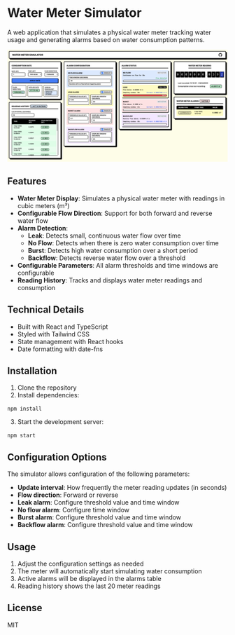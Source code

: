 # Water Meter Simulator

A web application that simulates a physical water meter tracking water usage and generating alarms based on water consumption patterns.

![Demo](./Demo.png)

## Features

- **Water Meter Display**: Simulates a physical water meter with readings in cubic meters (m³)
- **Configurable Flow Direction**: Support for both forward and reverse water flow
- **Alarm Detection**:
  - **Leak**: Detects small, continuous water flow over time
  - **No Flow**: Detects when there is zero water consumption over time
  - **Burst**: Detects high water consumption over a short period
  - **Backflow**: Detects reverse water flow over a threshold
- **Configurable Parameters**: All alarm thresholds and time windows are configurable
- **Reading History**: Tracks and displays water meter readings and consumption

## Technical Details

- Built with React and TypeScript
- Styled with Tailwind CSS
- State management with React hooks
- Date formatting with date-fns

## Installation

1. Clone the repository
2. Install dependencies:
```
npm install
```
3. Start the development server:
```
npm start
```

## Configuration Options

The simulator allows configuration of the following parameters:

- **Update interval**: How frequently the meter reading updates (in seconds)
- **Flow direction**: Forward or reverse
- **Leak alarm**: Configure threshold value and time window
- **No flow alarm**: Configure time window
- **Burst alarm**: Configure threshold value and time window
- **Backflow alarm**: Configure threshold value and time window

## Usage

1. Adjust the configuration settings as needed
2. The meter will automatically start simulating water consumption
3. Active alarms will be displayed in the alarms table
4. Reading history shows the last 20 meter readings

## License

MIT
